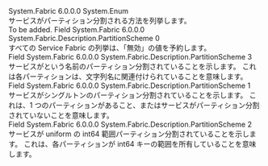 <Type Name="PartitionScheme" FullName="System.Fabric.Description.PartitionScheme">
  <TypeSignature Language="C#" Value="public enum PartitionScheme" />
  <TypeSignature Language="ILAsm" Value=".class public auto ansi sealed PartitionScheme extends System.Enum" />
  <TypeSignature Language="DocId" Value="T:System.Fabric.Description.PartitionScheme" />
  <TypeSignature Language="VB.NET" Value="Public Enum PartitionScheme" />
  <TypeSignature Language="F#" Value="type PartitionScheme = " />
  <AssemblyInfo>
    <AssemblyName>System.Fabric</AssemblyName>
    <AssemblyVersion>6.0.0.0</AssemblyVersion>
  </AssemblyInfo>
  <Base>
    <BaseTypeName>System.Enum</BaseTypeName>
  </Base>
  <Docs>
    <summary>
      <para>サービスがパーティション分割される方法を列挙します。</para>
    </summary>
    <remarks>To be added.</remarks>
  </Docs>
  <Members>
    <Member MemberName="Invalid">
      <MemberSignature Language="C#" Value="Invalid" />
      <MemberSignature Language="ILAsm" Value=".field public static literal valuetype System.Fabric.Description.PartitionScheme Invalid = int32(0)" />
      <MemberSignature Language="DocId" Value="F:System.Fabric.Description.PartitionScheme.Invalid" />
      <MemberSignature Language="VB.NET" Value="Invalid" />
      <MemberSignature Language="F#" Value="Invalid = 0" Usage="System.Fabric.Description.PartitionScheme.Invalid" />
      <MemberType>Field</MemberType>
      <AssemblyInfo>
        <AssemblyName>System.Fabric</AssemblyName>
        <AssemblyVersion>6.0.0.0</AssemblyVersion>
      </AssemblyInfo>
      <ReturnValue>
        <ReturnType>System.Fabric.Description.PartitionScheme</ReturnType>
      </ReturnValue>
      <MemberValue>0</MemberValue>
      <Docs>
        <summary>
          <para>すべての Service Fabric の列挙は、「無効」の値を予約します。</para>
        </summary>
      </Docs>
    </Member>
    <Member MemberName="Named">
      <MemberSignature Language="C#" Value="Named" />
      <MemberSignature Language="ILAsm" Value=".field public static literal valuetype System.Fabric.Description.PartitionScheme Named = int32(3)" />
      <MemberSignature Language="DocId" Value="F:System.Fabric.Description.PartitionScheme.Named" />
      <MemberSignature Language="VB.NET" Value="Named" />
      <MemberSignature Language="F#" Value="Named = 3" Usage="System.Fabric.Description.PartitionScheme.Named" />
      <MemberType>Field</MemberType>
      <AssemblyInfo>
        <AssemblyName>System.Fabric</AssemblyName>
        <AssemblyVersion>6.0.0.0</AssemblyVersion>
      </AssemblyInfo>
      <ReturnValue>
        <ReturnType>System.Fabric.Description.PartitionScheme</ReturnType>
      </ReturnValue>
      <MemberValue>3</MemberValue>
      <Docs>
        <summary>
          <para>サービスがという名前のパーティション分割されていることを示します。 これは各パーティションは、文字列名に関連付けられていることを意味します。</para>
        </summary>
      </Docs>
    </Member>
    <Member MemberName="Singleton">
      <MemberSignature Language="C#" Value="Singleton" />
      <MemberSignature Language="ILAsm" Value=".field public static literal valuetype System.Fabric.Description.PartitionScheme Singleton = int32(1)" />
      <MemberSignature Language="DocId" Value="F:System.Fabric.Description.PartitionScheme.Singleton" />
      <MemberSignature Language="VB.NET" Value="Singleton" />
      <MemberSignature Language="F#" Value="Singleton = 1" Usage="System.Fabric.Description.PartitionScheme.Singleton" />
      <MemberType>Field</MemberType>
      <AssemblyInfo>
        <AssemblyName>System.Fabric</AssemblyName>
        <AssemblyVersion>6.0.0.0</AssemblyVersion>
      </AssemblyInfo>
      <ReturnValue>
        <ReturnType>System.Fabric.Description.PartitionScheme</ReturnType>
      </ReturnValue>
      <MemberValue>1</MemberValue>
      <Docs>
        <summary>
          <para>サービスがシングルトンのパーティション分割されていることを示します。 これは、1 つのパーティションがあること、またはサービスがパーティション分割されていないことを意味します。</para>
        </summary>
      </Docs>
    </Member>
    <Member MemberName="UniformInt64Range">
      <MemberSignature Language="C#" Value="UniformInt64Range" />
      <MemberSignature Language="ILAsm" Value=".field public static literal valuetype System.Fabric.Description.PartitionScheme UniformInt64Range = int32(2)" />
      <MemberSignature Language="DocId" Value="F:System.Fabric.Description.PartitionScheme.UniformInt64Range" />
      <MemberSignature Language="VB.NET" Value="UniformInt64Range" />
      <MemberSignature Language="F#" Value="UniformInt64Range = 2" Usage="System.Fabric.Description.PartitionScheme.UniformInt64Range" />
      <MemberType>Field</MemberType>
      <AssemblyInfo>
        <AssemblyName>System.Fabric</AssemblyName>
        <AssemblyVersion>6.0.0.0</AssemblyVersion>
      </AssemblyInfo>
      <ReturnValue>
        <ReturnType>System.Fabric.Description.PartitionScheme</ReturnType>
      </ReturnValue>
      <MemberValue>2</MemberValue>
      <Docs>
        <summary>
          <para>サービスが uniform の int64 範囲パーティション分割されていることを示します。 これは、各パーティションが int64 キーの範囲を所有していることを意味します。</para>
        </summary>
      </Docs>
    </Member>
  </Members>
</Type>